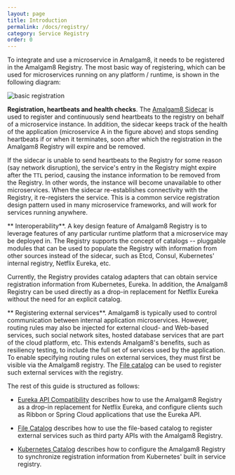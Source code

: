 ```yaml
---
layout: page
title: Introduction
permalink: /docs/registry/
category: Service Registry
order: 0
---
```


To integrate and use a microservice in Amalgam8, it needs to be registered
in the Amalgam8 Registry.  The most basic way of registering, which can be
used for microservices running on any platform / runtime, is shown in the
following diagram:

![basic registration](/docs/figures/amalgam8-service-registration.svg)

**Registration, heartbeats and health checks**. The
[Amalgam8 Sidecar](/docs/sidecar/) is used to register and continuously
send heartbeats to the registry on behalf of a microservice instance. In
addition, the sidecar keeps track of the health of the application
(microservice A in the figure above) and stops sending heartbeats if or
when it terminates, soon after which the registration in the Amalgam8
Registry will expire and be removed.

If the sidecar is unable to send heartbeats to the Registry for some reason
(say network disruption), the service's entry in the Registry might expire
after the `TTL` period, causing the instance information to be removed from
the Registry. In other words, the instance will become unavailable to other
microservices. When the sidecar re-establishes connectivity with the
Registry, it re-registers the service.  This is a common service
registration design pattern used in many microservice frameworks, and will
work for services running anywhere.

** Interoperability**.  A key design feature of Amalgam8 Registry is to
leverage features of any particular runtime platform that a microservice
may be deployed in.  The Registry supports the concept of catalogs --
pluggable modules that can be used to populate the Registry with
information from other sources instead of the sidecar, such as Etcd,
Consul, Kubernetes' internal registry, Netflix Eureka, etc.

Currently, the Registry provides catalog adapters that can obtain service
registration information from Kubernetes, Eureka.  In addition, the
Amalgam8 Registry can be used directly as a drop-in replacement for Netflix
Eureka without the need for an explicit catalog.

** Registering external services**.  Amalgam8 is typically used to control 
communication between internal application microservices. However, routing
rules may also be injected for external cloud- and Web-based services, such
social network sites, hosted database services that are part of the cloud
platform, etc.  This extends Amalgam8's benefits, such as resiliency
testing, to include the full set of services used by the application.  To
enable specifying routing rules on external services, they must first be
visible via the Amalgam8 registry. The
[File catalog](/docs/registry/file-catalog/) can be used to register such
external services with the registry.

The rest of this guide is structured as follows:

* [Eureka API Compatibility](/docs/registry/eureka-compatibility) describes
  how to use the Amalgam8 Registry as a drop-in replacement for Netflix
  Eureka, and configure clients such as Ribbon or Spring Cloud applications
  that use the Eureka API.

* [File Catalog](/docs/registry/file-catalog/) describes how to use the
  file-based catalog to register external services such as third party
  APIs with the Amalgam8 Registry.
  
* [Kubernetes Catalog](/docs/registry/kubernetes-catalog/) describes how to
  configure the Amalgam8 Registry to synchronize registration information
  from Kubernetes' built in service registry.

